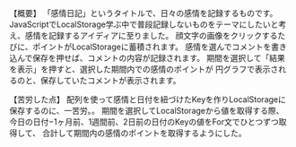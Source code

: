 【概要】
「感情日記」というタイトルで、日々の感情を記録するものです。
JavaScriptでLocalStorage学ぶ中で普段記録しないものをテーマにしたいと考え、感情を記録するアイディアに至りました。
顔文字の画像をクリックするたびに、ポイントがLocalStorageに蓄積されます。
感情を選んでコメントを書き込んで保存を押せば、コメントの内容が記録されます。
期間を選択して「結果を表示」を押すと、選択した期間内での感情のポイントが
円グラフで表示されるのと、保存していたコメントが表示されます。

【苦労した点】
配列を使って感情と日付を紐づけたKeyを作りLocalStorageに保存するのに、一苦労。。
期間を選択してLocalStorageから値を取得する際、
今日の日付−1ヶ月前、1週間前、2日前の日付のKeyの値をFor文でひとつずつ取得して、
合計して期間内の感情のポイントを取得するようにした。
